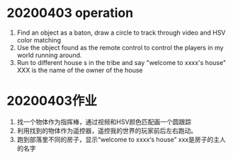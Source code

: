 # 20200403 operation
1. Find an object as a baton, draw a circle to track through video and HSV color matching
2. Use the object found as the remote control to control the players in my world running around.
3. Run to different house s in the tribe and say "welcome to xxxx's house" XXX is the name of the owner of the house

# 20200403作业
1. 找一个物体作为指挥棒，通过视频和HSV颜色匹配画一个圆跟踪  
2. 利用找到的物体作为遥控器，遥控我的世界的玩家前后左右跑动。  
3. 跑到部落里不同的房子，显示“welcome to xxxx‘s house” xxx是房子的主人的名字  
